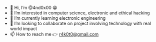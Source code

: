 - 👋 Hi, I’m @4nd0x00 😁
- 👀 I’m interested in computer science, electronic and ethical hacking
- 🌱 I’m currently learning electronic engineering
- 💞️ I’m looking to collaborate on project involving technology with real world impact
- 📫 How to reach me 👉 r4k0t0@gmail.com

<!---
4nd0x00/4nd0x00 is a ✨ special ✨ repository because its `README.md` (this file) appears on your GitHub profile.
You can click the Preview link to take a look at your changes.
--->
